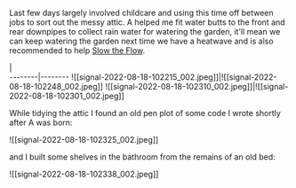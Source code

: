 Last few days largely involved childcare and using this time off between jobs to sort out the messy attic. A helped me fit water butts to the front and rear downpipes to collect rain water for watering the garden, it'll mean we can keep watering the garden next time we have a heatwave and is also recommended to help [Slow the Flow](https://slowtheflow.net/).

  |  
--------|--------
![[signal-2022-08-18-102215_002.jpeg]]|![[signal-2022-08-18-102248_002.jpeg]]
![[signal-2022-08-18-102310_002.jpeg]]|![[signal-2022-08-18-102301_002.jpeg]]

While tidying the attic I found an old pen plot of some code I wrote shortly after A was born:

![[signal-2022-08-18-102325_002.jpeg]]

and I built some shelves in the bathroom from the remains of an old bed:

![[signal-2022-08-18-102338_002.jpeg]]